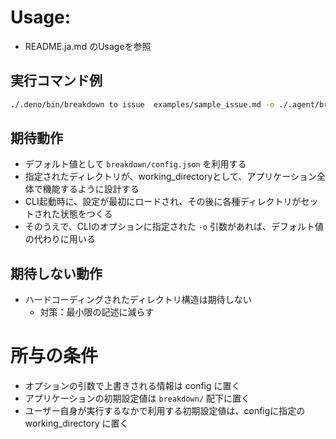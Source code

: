 # Usage: 
- README.ja.md のUsageを参照

## 実行コマンド例
```sh
./.deno/bin/breakdown to issue  examples/sample_issue.md -o ./.agent/breakdown/issues
```

## 期待動作
- デフォルト値として `breakdown/config.json` を利用する
- 指定されたディレクトリが、working_directoryとして、アプリケーション全体で機能するように設計する
- CLI起動時に、設定が最初にロードされ、その後に各種ディレクトリがセットされた状態をつくる
- そのうえで、CLIのオプションに指定された `-o` 引数があれば、デフォルト値の代わりに用いる

## 期待しない動作
- ハードコーディングされたディレクトリ構造は期待しない
  - 対策：最小限の記述に減らす 

# 所与の条件
- オプションの引数で上書きされる情報は config に置く
- アプリケーションの初期設定値は `breakdown/` 配下に置く
- ユーザー自身が実行するなかで利用する初期設定値は、configに指定の working_directory に置く


